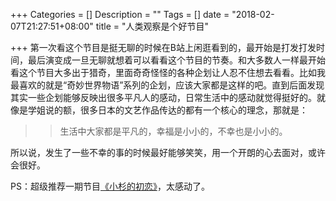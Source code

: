 +++
Categories = []
Description = ""
Tags = []
date = "2018-02-07T21:27:51+08:00"
title = "人类观察是个好节目"

+++
第一次看这个节目是挺无聊的时候在B站上闲逛看到的，最开始是打发打发时间，最后演变成一旦无聊就想着可以看看这个节目的节奏。和大多数人一样最开始看这个节目大多出于猎奇，里面奇奇怪怪的各种企划让人忍不住想去看看。比如我最喜欢的就是“奇妙世界物语”系列的企划，应该大家都是这样的吧。直到后面发现其实一些企划能够反映出很多平凡人的感动，日常生活中的感动就觉得挺好的。就像是学姐说的额，很多日本的文艺作品传达的都有一个核心的理念，那就是：

>> 生活中大家都是平凡的，幸福是小小的，不幸也是小小的。

所以说，发生了一些不幸的事的时候最好能够笑笑，用一个开朗的心去面对，或许会很好。

PS：超级推荐一期节目[《小杉的初恋》](https://www.bilibili.com/video/av16731441/?from=search&seid=16856616296306846666)，太感动了。
